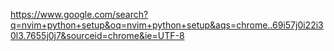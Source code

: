 https://www.google.com/search?q=nvim+python+setup&oq=nvim+python+setup&aqs=chrome..69i57j0i22i30l3.7655j0j7&sourceid=chrome&ie=UTF-8